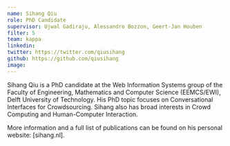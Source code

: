 ```yaml
---
name: Sihang Qiu
role: PhD Candidate
supervisor: Ujwal Gadiraju, Alessandro Bozzon, Geert-Jan Houben
filter: 5
team: kappa
linkedin: 
twitter: https://twitter.com/qiusihang
github: https://github.com/qiusihang
image: 
---
```


Sihang Qiu is a PhD candidate at the Web Information Systems group of the Faculty of Engineering, Mathematics and Computer Science (EEMCS/EWI), Delft University of Technology. His PhD topic focuses on Conversational Interfaces for Crowdsourcing. Sihang also has broad interests in Crowd Computing and Human-Computer Interaction.

More information and a full list of publications can be found on his personal website: [sihang.nl].

